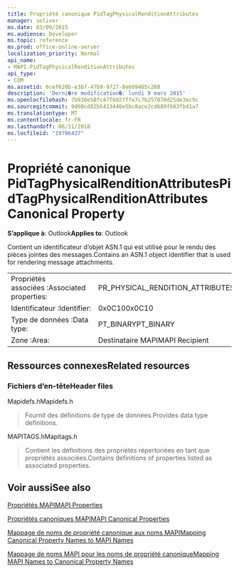 ```yaml
---
title: Propriété canonique PidTagPhysicalRenditionAttributes
manager: soliver
ms.date: 03/09/2015
ms.audience: Developer
ms.topic: reference
ms.prod: office-online-server
localization_priority: Normal
api_name:
- MAPI.PidTagPhysicalRenditionAttributes
api_type:
- COM
ms.assetid: 6cef620b-e3b7-47b9-9727-8e609465c268
description: 'Derni�re modification�: lundi 9 mars 2015'
ms.openlocfilehash: 7b930e58fc47f6927ffe7c7b257070d25de3ec9c
ms.sourcegitcommit: 9d60cd82b5413446e5bc8ace2cd689f683fb41a7
ms.translationtype: MT
ms.contentlocale: fr-FR
ms.lasthandoff: 06/11/2018
ms.locfileid: "19786437"
---
```

# <a name="pidtagphysicalrenditionattributes-canonical-property"></a><span data-ttu-id="5345d-103">Propriété canonique PidTagPhysicalRenditionAttributes</span><span class="sxs-lookup"><span data-stu-id="5345d-103">PidTagPhysicalRenditionAttributes Canonical Property</span></span>

  
  
<span data-ttu-id="5345d-104">**S’applique à**: Outlook</span><span class="sxs-lookup"><span data-stu-id="5345d-104">**Applies to**: Outlook</span></span> 
  
<span data-ttu-id="5345d-105">Contient un identificateur d’objet ASN.1 qui est utilisé pour le rendu des pièces jointes des messages.</span><span class="sxs-lookup"><span data-stu-id="5345d-105">Contains an ASN.1 object identifier that is used for rendering message attachments.</span></span>
  
|||
|:-----|:-----|
|<span data-ttu-id="5345d-106">Propriétés associées :</span><span class="sxs-lookup"><span data-stu-id="5345d-106">Associated properties:</span></span>  <br/> |<span data-ttu-id="5345d-107">PR_PHYSICAL_RENDITION_ATTRIBUTES</span><span class="sxs-lookup"><span data-stu-id="5345d-107">PR_PHYSICAL_RENDITION_ATTRIBUTES</span></span>  <br/> |
|<span data-ttu-id="5345d-108">Identificateur :</span><span class="sxs-lookup"><span data-stu-id="5345d-108">Identifier:</span></span>  <br/> |<span data-ttu-id="5345d-109">0x0C10</span><span class="sxs-lookup"><span data-stu-id="5345d-109">0x0C10</span></span>  <br/> |
|<span data-ttu-id="5345d-110">Type de données :</span><span class="sxs-lookup"><span data-stu-id="5345d-110">Data type:</span></span>  <br/> |<span data-ttu-id="5345d-111">PT_BINARY</span><span class="sxs-lookup"><span data-stu-id="5345d-111">PT_BINARY</span></span>  <br/> |
|<span data-ttu-id="5345d-112">Zone :</span><span class="sxs-lookup"><span data-stu-id="5345d-112">Area:</span></span>  <br/> |<span data-ttu-id="5345d-113">Destinataire MAPI</span><span class="sxs-lookup"><span data-stu-id="5345d-113">MAPI Recipient</span></span>  <br/> |
   
## <a name="related-resources"></a><span data-ttu-id="5345d-114">Ressources connexes</span><span class="sxs-lookup"><span data-stu-id="5345d-114">Related resources</span></span>

### <a name="header-files"></a><span data-ttu-id="5345d-115">Fichiers d’en-tête</span><span class="sxs-lookup"><span data-stu-id="5345d-115">Header files</span></span>

<span data-ttu-id="5345d-116">Mapidefs.h</span><span class="sxs-lookup"><span data-stu-id="5345d-116">Mapidefs.h</span></span>
  
> <span data-ttu-id="5345d-117">Fournit des définitions de type de données.</span><span class="sxs-lookup"><span data-stu-id="5345d-117">Provides data type definitions.</span></span>
    
<span data-ttu-id="5345d-118">MAPITAGS.h</span><span class="sxs-lookup"><span data-stu-id="5345d-118">Mapitags.h</span></span>
  
> <span data-ttu-id="5345d-119">Contient les définitions des propriétés répertoriées en tant que propriétés associées.</span><span class="sxs-lookup"><span data-stu-id="5345d-119">Contains definitions of properties listed as associated properties.</span></span>
    
## <a name="see-also"></a><span data-ttu-id="5345d-120">Voir aussi</span><span class="sxs-lookup"><span data-stu-id="5345d-120">See also</span></span>



[<span data-ttu-id="5345d-121">Propriétés MAPI</span><span class="sxs-lookup"><span data-stu-id="5345d-121">MAPI Properties</span></span>](mapi-properties.md)
  
[<span data-ttu-id="5345d-122">Propriétés canoniques MAPI</span><span class="sxs-lookup"><span data-stu-id="5345d-122">MAPI Canonical Properties</span></span>](mapi-canonical-properties.md)
  
[<span data-ttu-id="5345d-123">Mappage de noms de propriété canonique aux noms MAPI</span><span class="sxs-lookup"><span data-stu-id="5345d-123">Mapping Canonical Property Names to MAPI Names</span></span>](mapping-canonical-property-names-to-mapi-names.md)
  
[<span data-ttu-id="5345d-124">Mappage de noms MAPI pour les noms de propriété canonique</span><span class="sxs-lookup"><span data-stu-id="5345d-124">Mapping MAPI Names to Canonical Property Names</span></span>](mapping-mapi-names-to-canonical-property-names.md)

